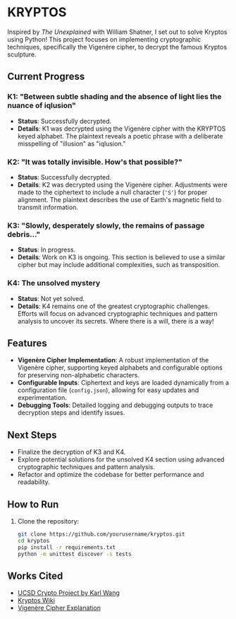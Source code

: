 # KRYPTOS

Inspired by *The Unexplained* with William Shatner, I set out to solve Kryptos using Python! This project focuses on implementing cryptographic techniques, specifically the Vigenère cipher, to decrypt the famous Kryptos sculpture.

## Current Progress

### K1: "Between subtle shading and the absence of light lies the nuance of iqlusion"
- **Status**: Successfully decrypted.
- **Details**: K1 was decrypted using the Vigenère cipher with the KRYPTOS keyed alphabet. The plaintext reveals a poetic phrase with a deliberate misspelling of "illusion" as "iqlusion."

### K2: "It was totally invisible. How's that possible?"
- **Status**: Successfully decrypted.
- **Details**: K2 was decrypted using the Vigenère cipher. Adjustments were made to the ciphertext to include a null character (`'S'`) for proper alignment. The plaintext describes the use of Earth's magnetic field to transmit information.

### K3: "Slowly, desperately slowly, the remains of passage debris..."
- **Status**: In progress.
- **Details**: Work on K3 is ongoing. This section is believed to use a similar cipher but may include additional complexities, such as transposition.

### K4: The unsolved mystery
- **Status**: Not yet solved.
- **Details**: K4 remains one of the greatest cryptographic challenges. Efforts will focus on advanced cryptographic techniques and pattern analysis to uncover its secrets. Where there is a will, there is a way!

## Features

- **Vigenère Cipher Implementation**: A robust implementation of the Vigenère cipher, supporting keyed alphabets and configurable options for preserving non-alphabetic characters.
- **Configurable Inputs**: Ciphertext and keys are loaded dynamically from a configuration file (`config.json`), allowing for easy updates and experimentation.
- **Debugging Tools**: Detailed logging and debugging outputs to trace decryption steps and identify issues.

## Next Steps

- Finalize the decryption of K3 and K4.
- Explore potential solutions for the unsolved K4 section using advanced cryptographic techniques and pattern analysis.
- Refactor and optimize the codebase for better performance and readability.

## How to Run

1. Clone the repository:

   ```bash
   git clone https://github.com/yourusername/kryptos.git
   cd kryptos
   pip install -r requirements.txt
   python -m unittest discover -s tests
    ```

## Works Cited

- [UCSD Crypto Project by Karl Wang](https://mathweb.ucsd.edu/~crypto/Projects/KarlWang/index2.html)
- [Kryptos Wiki](https://en.wikipedia.org/wiki/Kryptos)
- [Vigenère Cipher Explanation](https://en.wikipedia.org/wiki/Vigen%C3%A8re_cipher)
